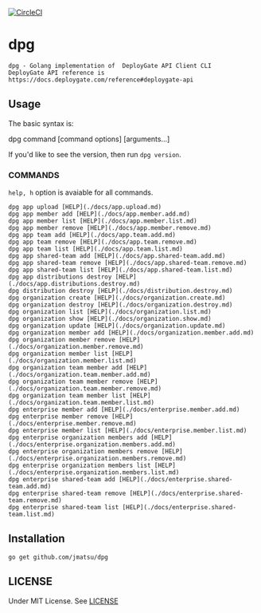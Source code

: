 [![CircleCI](https://circleci.com/gh/jmatsu/dpg/tree/master.svg?style=svg)](https://circleci.com/gh/jmatsu/dpg/tree/master)

# dpg

    dpg - Golang implementation of  DeployGate API Client CLI
    DeployGate API reference is https://docs.deploygate.com/reference#deploygate-api

## Usage

The basic syntax is:

   dpg command [command options] [arguments...]

If you'd like to see the version, then run `dpg version`.

### COMMANDS


`help, h` option is avaiable for all commands.

	dpg app upload [HELP](./docs/app.upload.md)
	dpg app member add [HELP](./docs/app.member.add.md)
	dpg app member list [HELP](./docs/app.member.list.md)
	dpg app member remove [HELP](./docs/app.member.remove.md)
	dpg app team add [HELP](./docs/app.team.add.md)
	dpg app team remove [HELP](./docs/app.team.remove.md)
	dpg app team list [HELP](./docs/app.team.list.md)
	dpg app shared-team add [HELP](./docs/app.shared-team.add.md)
	dpg app shared-team remove [HELP](./docs/app.shared-team.remove.md)
	dpg app shared-team list [HELP](./docs/app.shared-team.list.md)
	dpg app distributions destroy [HELP](./docs/app.distributions.destroy.md)
	dpg distribution destroy [HELP](./docs/distribution.destroy.md)
	dpg organization create [HELP](./docs/organization.create.md)
	dpg organization destroy [HELP](./docs/organization.destroy.md)
	dpg organization list [HELP](./docs/organization.list.md)
	dpg organization show [HELP](./docs/organization.show.md)
	dpg organization update [HELP](./docs/organization.update.md)
	dpg organization member add [HELP](./docs/organization.member.add.md)
	dpg organization member remove [HELP](./docs/organization.member.remove.md)
	dpg organization member list [HELP](./docs/organization.member.list.md)
	dpg organization team member add [HELP](./docs/organization.team.member.add.md)
	dpg organization team member remove [HELP](./docs/organization.team.member.remove.md)
	dpg organization team member list [HELP](./docs/organization.team.member.list.md)
	dpg enterprise member add [HELP](./docs/enterprise.member.add.md)
	dpg enterprise member remove [HELP](./docs/enterprise.member.remove.md)
	dpg enterprise member list [HELP](./docs/enterprise.member.list.md)
	dpg enterprise organization members add [HELP](./docs/enterprise.organization.members.add.md)
	dpg enterprise organization members remove [HELP](./docs/enterprise.organization.members.remove.md)
	dpg enterprise organization members list [HELP](./docs/enterprise.organization.members.list.md)
	dpg enterprise shared-team add [HELP](./docs/enterprise.shared-team.add.md)
	dpg enterprise shared-team remove [HELP](./docs/enterprise.shared-team.remove.md)
	dpg enterprise shared-team list [HELP](./docs/enterprise.shared-team.list.md)

## Installation

```
go get github.com/jmatsu/dpg
```

## LICENSE

Under MIT License. See [LICENSE](./LICENSE)
